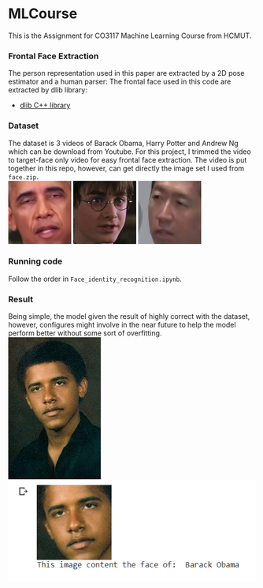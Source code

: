 # MLCourse
This is the Assignment for CO3117 Machine Learning Course from HCMUT.

### Frontal Face Extraction
The person representation used in this paper are extracted by a 2D pose estimator and a human parser:
The frontal face used in this code are extracted by dlib library:
* [dlib C++ library](https://github.com/davisking/dlib)

### Dataset
The dataset is 3 videos of Barack Obama, Harry Potter and Andrew Ng which can be download from Youtube. For this project, I trimmed the video to target-face only video for easy frontal face extraction. The video is put together in this repo, however, can get directly the image set I used from ```face.zip```. <br>
![Obama](./img/191.jpg) ![Andrew](./img/192.jpg) ![Harry](./img/193.jpg) 

### Running code
Follow the order in ```Face_identity_recognition.ipynb```.

### Result
Being simple, the model given the result of highly correct with the dataset, however, configures might involve in the near future to help the model perform better without some sort of overfitting.<br>
![Young-Obama](./img/young_barack_obama.jpg) <br>
![Prediction](./img/predict.png)
<!---
### Todo list
- [x] Code of testing the first stage.
- [x] Data preparation code.
- [x] Code of training the first stage.
- [x] Shape context matching and warping.
- [x] Code of testing the second stage.
- [x] Code of training the second stage.
-->
